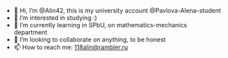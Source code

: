 - 👋 Hi, I’m @Alin42, this is my university account @Pavlova-Alena-student
- 👀 I’m interested in studying :)
- 🌱 I’m currently learning in SPbU, on mathematics-mechanics department
- 💞️ I’m looking to collaborate on anything, to be honest
- 📫 How to reach me: 118alin@rambler.ru

<!---
Pavlova-Alena-student/Pavlova-Alena-student is a ✨ special ✨ repository because its `README.md` (this file) appears on your GitHub profile.
You can click the Preview link to take a look at your changes.
--->
